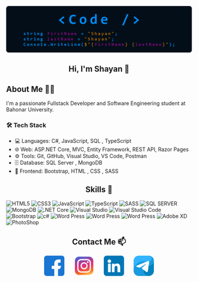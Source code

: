 <img src="https://github.com/Shayan-Zeraatpishe/Shayan-Zeraatpishe/blob/main/banner3.png?raw=true"/>

<h2 align="center">Hi, I'm Shayan 👋</h2>

## About Me 👨‍💻
I'm a passionate Fullstack Developer and Software Engineering student at Bahonar University.

### 🛠️ Tech Stack
- 💻 Languages: C#, JavaScript, SQL , TypeScript
- 🌐 Web: ASP.NET Core, MVC, Entity Framework, REST API, Razor Pages
- ⚙️ Tools: Git, GitHub, Visual Studio, VS Code, Postman
- 🗄️ Database: SQL Server , MongoDB
- 🎨 Frontend: Bootstrap, HTML , CSS , SASS


<h2 align="center">Skills 💪</h2>

![HTML5](https://img.shields.io/badge/html5-%23E34F26.svg?style=for-the-badge&logo=html5&logoColor=white) ![CSS3](https://img.shields.io/badge/css3-%231572B6.svg?style=for-the-badge&logo=css3&logoColor=white) ![JavaScript](https://img.shields.io/badge/javascript-%23323330.svg?style=for-the-badge&logo=javascript&logoColor=%23F7DF1E) ![TypeScript](https://img.shields.io/badge/TypeScript-007ACC?style=for-the-badge&logo=typescript&logoColor=white) ![SASS](https://img.shields.io/badge/Sass-CC6699?style=for-the-badge&logo=sass&logoColor=white) ![SQL SERVER](https://img.shields.io/badge/Microsoft%20SQL%20Server-CC2927?style=for-the-badge&logo=microsoft%20sql%20server&logoColor=white) ![MongoDB](https://img.shields.io/badge/MongoDB-4EA94B?style=for-the-badge&logo=mongodb&logoColor=white) ![.NET Core](https://img.shields.io/badge/.NET-512BD4?style=for-the-badge&logo=dotnet&logoColor=white) ![Visual Studio](	https://img.shields.io/badge/Visual_Studio-5C2D91?style=for-the-badge&logo=visual%20studio&logoColor=white) ![Visual Studio Code](https://img.shields.io/badge/Visual_Studio_Code-0078D4?style=for-the-badge&logo=visual%20studio%20code&logoColor=white) ![Bootstrap](https://img.shields.io/badge/C%23-239120?style=for-the-badge&logo=csharp&logoColor=white) ![c#](https://img.shields.io/badge/Bootstrap-563D7C?style=for-the-badge&logo=bootstrap&logoColor=white) ![Word Press](https://img.shields.io/badge/Wordpress-21759B?style=for-the-badge&logo=wordpress&logoColor=white) ![Word Press](https://img.shields.io/badge/Elementor-92003B?style=for-the-badge&logo=elementor&logoColor=white) ![Word Press](https://img.shields.io/badge/GitHub-100000?style=for-the-badge&logo=github&logoColor=white) ![Adobe XD](https://img.shields.io/badge/Adobe%20XD-470137?style=for-the-badge&logo=Adobe%20XD&logoColor=#FF61F6) ![PhotoShop](https://img.shields.io/badge/Adobe%20Photoshop-31A8FF?style=for-the-badge&logo=Adobe%20Photoshop&logoColor=black)





<h2 align="center">Contact Me 📫</h2>
<p align="center">
  <a href="https://facebook.com"><img src="https://raw.githubusercontent.com/Shayan-Zeraatpishe/Shayan-Zeraatpishe/main/facebook.png" width="55" alt="Facebook" /></a>
    &nbsp;&nbsp;
  <a href="https://instagram.com"><img src="https://raw.githubusercontent.com/Shayan-Zeraatpishe/Shayan-Zeraatpishe/main/instagram.png" width="55" alt="Instagram" style="margin-left: 10px;" /></a>
    &nbsp;&nbsp;
  <a href="https://linkedin.com"><img src="https://raw.githubusercontent.com/Shayan-Zeraatpishe/Shayan-Zeraatpishe/main/linkedin.png" width="55" alt="LinkedIn" style="margin-left: 10px;" /></a>
    &nbsp;&nbsp;
  <a href="https://t.me/yourusername"><img src="https://raw.githubusercontent.com/Shayan-Zeraatpishe/Shayan-Zeraatpishe/main/telegram.png" width="55" alt="Telegram" style="margin-left: 10px;" /></a>
</p>






